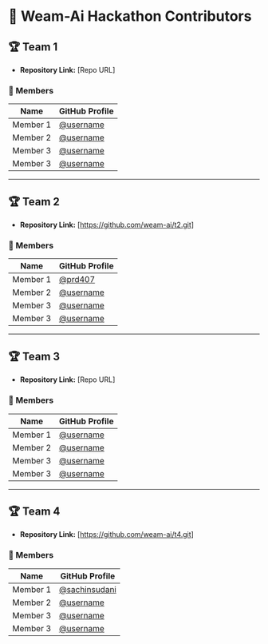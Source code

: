 # 🚀 Weam-Ai Hackathon Contributors

## 🏆 Team 1

- **Repository Link:** [Repo URL]

### 👥 Members
| Name | GitHub Profile |
|------|----------------|
| Member 1 | [@username](https://github.com/username) |
| Member 2 | [@username](https://github.com/username) |
| Member 3 | [@username](https://github.com/username) |
| Member 3 | [@username](https://github.com/username) |

---

## 🏆 Team 2

- **Repository Link:** [https://github.com/weam-ai/t2.git]

### 👥 Members
| Name | GitHub Profile |
|------|----------------|
| Member 1 | [@prd407](https://github.com/prd407) |
| Member 2 | [@username](https://github.com/username) |
| Member 3 | [@username](https://github.com/username) |
| Member 3 | [@username](https://github.com/username) |


---

## 🏆 Team 3

- **Repository Link:** [Repo URL]

### 👥 Members
| Name | GitHub Profile |
|------|----------------|
| Member 1 | [@username](https://github.com/username) |
| Member 2 | [@username](https://github.com/username) |
| Member 3 | [@username](https://github.com/username) |
| Member 3 | [@username](https://github.com/username) |


---

## 🏆 Team 4

- **Repository Link:** [https://github.com/weam-ai/t4.git]

### 👥 Members
| Name | GitHub Profile |
|------|----------------|
| Member 1 | [@sachinsudani](https://github.com/sachinsudani) |
| Member 2 | [@username](https://github.com/username) |
| Member 3 | [@username](https://github.com/username) |
| Member 3 | [@username](https://github.com/username) |


